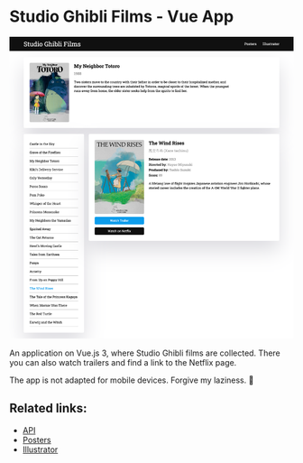 # Studio Ghibli Films - Vue App

![App preview!](public/preview.png "App preview")

An application on Vue.js 3, where Studio Ghibli films are collected. There you can also watch trailers and find a link to the Netflix page.

The app is not adapted for mobile devices. Forgive my laziness. 🦥

## Related links:

- [API](https://studioghibliapi-d6fc8.web.app/)
- [Posters](https://imgur.com/gallery/bm96l/comment/1326391141/)
- [Illustrator](https://www.dannybeaton.com.au/)
